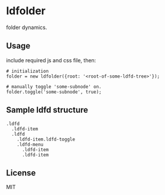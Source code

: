 # ldfolder

folder dynamics.

## Usage

include required js and css file, then:

    # initialization
    folder = new ldfolder({root: '<root-of-some-ldfd-tree>'});

    # manually toggle 'some-subnode' on.
    folder.toggle('some-subnode', true);


## Sample ldfd structure

    .ldfd
      .ldfd-item
      .ldfd
        .ldfd-item.ldfd-toggle
        .ldfd-menu
          .ldfd-item
          .ldfd-item


## License

MIT
